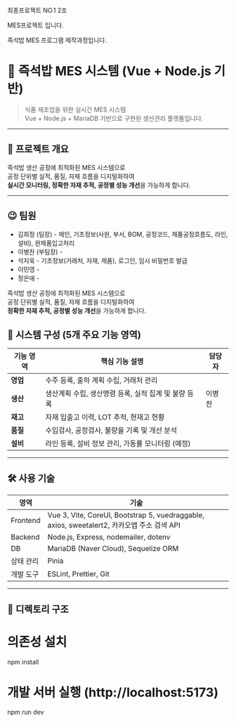 최종프로젝트 NO.1  2조

MES프로젝트 입니다.

즉석밥 MES 프로그램 제작과정입니다.

# 🍱 즉석밥 MES 시스템 (Vue + Node.js 기반)

> 식품 제조업을 위한 실시간 MES 시스템  
> Vue + Node.js + MariaDB 기반으로 구현된 생산관리 플랫폼입니다.

---

## 📌 프로젝트 개요

즉석밥 생산 공정에 최적화된 MES 시스템으로  
공정 단위별 실적, 품질, 자재 흐름을 디지털화하여  
**실시간 모니터링, 정확한 자재 추적, 공정별 성능 개선**을 가능하게 합니다.

---

## 😉 팀원
- 김희정 (팀장) - 메인, 기초정보(사원, 부서, BOM, 공정코드, 제품공정흐름도, 라인, 설비), 완제품입고처리
- 이병찬 (부팀장) -
- 석지욱 - 기초정보(거래처, 자재, 제품), 로그인, 임시 비밀번호 발급
- 이민영 -
- 정은애 -

즉석밥 생산 공정에 최적화된 MES 시스템으로  
공정 단위별 실적, 품질, 자재 흐름을 디지털화하여  
**정확한 자재 추적, 공정별 성능 개선**을 가능하게 합니다.

## 🧩 시스템 구성 (5개 주요 기능 영역)

| 기능 영역 | 핵심 기능 설명 |  담당자 |
|----------|----------------|-----------|
| **영업** | 수주 등록, 출하 계획 수립, 거래처 관리 |    |
| **생산** | 생산계획 수립, 생산명령 등록, 실적 집계 및 불량 등록 | 이병찬 |
| **재고** | 자재 입출고 이력, LOT 추적, 현재고 현황 |    |
| **품질** | 수입검사, 공정검사, 불량율 기록 및 개선 분석 |    |
| **설비** | 라인 등록, 설비 정보 관리, 가동률 모니터링 (예정) |    |

---



## 🛠️ 사용 기술

| 영역 | 기술 |
|------|------|
| Frontend | Vue 3, Vite, CoreUI, Bootstrap 5, vuedraggable, axios, sweetalert2, 카카오맵 주소 검색 API |
| Backend | Node.js, Express, nodemailer, dotenv |
| DB | MariaDB (Naver Cloud), Sequelize ORM |
| 상태 관리 | Pinia |
| 개발 도구 | ESLint, Prettier, Git |

---

## 📁 디렉토리 구조

# 의존성 설치
npm install

# 개발 서버 실행 (http://localhost:5173)
npm run dev


